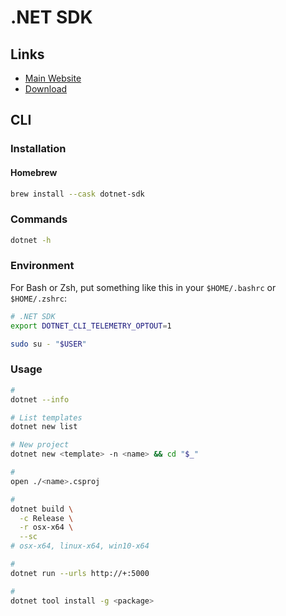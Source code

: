 # .NET SDK

## Links

- [Main Website](https://dot.net/sdk)
- [Download](https://aka.ms/dotnet/download)

## CLI

### Installation

#### Homebrew

```sh
brew install --cask dotnet-sdk
```

### Commands

```sh
dotnet -h
```

### Environment

For Bash or Zsh, put something like this in your `$HOME/.bashrc` or `$HOME/.zshrc`:

```sh
# .NET SDK
export DOTNET_CLI_TELEMETRY_OPTOUT=1
```

<!--
export PATH="$PATH:$HOME/.dotnet/tools" # Homebrew
-->

```sh
sudo su - "$USER"
```

### Usage

```sh
#
dotnet --info

# List templates
dotnet new list

# New project
dotnet new <template> -n <name> && cd "$_"

#
open ./<name>.csproj

#
dotnet build \
  -c Release \
  -r osx-x64 \
  --sc
# osx-x64, linux-x64, win10-x64

#
dotnet run --urls http://+:5000

#
dotnet tool install -g <package>
```
